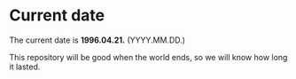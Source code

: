 # Current date

The current date is **1996.04.21.** (YYYY.MM.DD.)

This repository will be good when the world ends, so we will know how long it lasted.